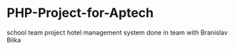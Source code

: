 # PHP-Project-for-Aptech
school team project 
hotel management system
done in team with Branislav Bilka
